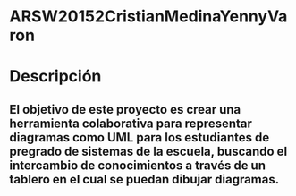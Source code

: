 
ARSW20152CristianMedinaYennyVaron
=========================
Descripción
========
El objetivo de este proyecto es crear una herramienta colaborativa para representar diagramas como UML para los estudiantes de pregrado de sistemas de la escuela, buscando el intercambio de conocimientos a través de un tablero en el cual se puedan dibujar diagramas.
-------
